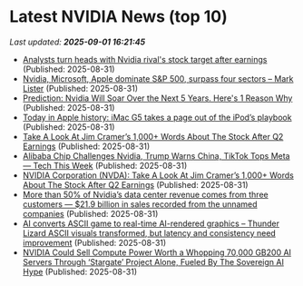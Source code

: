 # Latest NVIDIA News (top 10)
_Last updated: **2025-09-01 16:21:45**_

- [Analysts turn heads with Nvidia rival's stock target after earnings](https://www.thestreet.com/investing/analysts-turn-heads-with-nvidia-rivals-stock-target-after-earnings) (Published: 2025-08-31)
- [Nvidia, Microsoft, Apple dominate S&P 500, surpass four sectors – Mark Lister](https://www.nzherald.co.nz/rotorua-daily-post/business/mark-lister-nvidia-microsoft-apple-dominate-sp-500-surpass-four-sectors/NUQCOLGZBFFHNOGKKSTGZFF674/) (Published: 2025-08-31)
- [Prediction: Nvidia Will Soar Over the Next 5 Years. Here's 1 Reason Why](https://biztoc.com/x/b7859bb0e476272e) (Published: 2025-08-31)
- [Today in Apple history: iMac G5 takes a page out of the iPod’s playbook](https://www.cultofmac.com/apple-history/imac-g5) (Published: 2025-08-31)
- [Take A Look At Jim Cramer’s 1,000+ Words About The Stock After Q2 Earnings](https://biztoc.com/x/ae04eee9bcdb9779) (Published: 2025-08-31)
- [Alibaba Chip Challenges Nvidia, Trump Warns China, TikTok Tops Meta — Tech This Week](https://biztoc.com/x/984f5d3d3ea7e1f0) (Published: 2025-08-31)
- [NVIDIA Corporation (NVDA): Take A Look At Jim Cramer’s 1,000+ Words About The Stock After Q2 Earnings](https://finance.yahoo.com/news/nvidia-corporation-nvda-look-jim-135827967.html) (Published: 2025-08-31)
- [More than 50% of Nvidia’s data center revenue comes from three customers — $21.9 billion in sales recorded from the unnamed companies](https://www.tomshardware.com/tech-industry/more-than-50-percent-of-nvidias-data-center-revenue-comes-from-three-customers-usd21-9-billion-in-sales-recorded-from-the-unnamed-companies) (Published: 2025-08-31)
- [AI converts ASCII game to real-time AI-rendered graphics – Thunder Lizard ASCII visuals transformed, but latency and consistency need improvement](https://www.tomshardware.com/tech-industry/artificial-intelligence/ai-converts-ascii-game-to-real-time-ai-rendered-graphics-thunder-lizard-ascii-visuals-transformed-but-latency-and-consistency-need-improvement) (Published: 2025-08-31)
- [NVIDIA Could Sell Compute Power Worth a Whopping 70,000 GB200 AI Servers Through ‘Stargate’ Project Alone, Fueled By The Sovereign AI Hype](https://wccftech.com/nvidia-could-sell-compute-power-worth-70000-gb200-ai-servers-through-stargate/) (Published: 2025-08-31)
